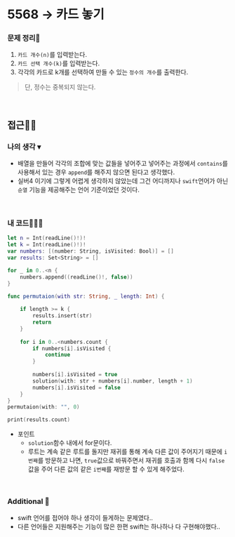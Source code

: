# 5568 → 카드 놓기
### 문제 정리📝
1. `카드 개수(n)`를 입력받는다.
2. `카드 선택 개수(k)`를 입력받는다.
3. 각각의 카드로 k개를 선택하여 만들 수 있는 `정수의 개수`를 출력한다.
> 단, 정수는 중복되지 않는다.

</br>

## 접근🚶🏻
### 나의 생각 ▾
- 배열을 만들어 각각의 조합에 맞는 값들을 넣어주고 넣어주는 과정에서 `contains`를 사용해서 있는 경우 `append`를 해주지 않으면 된다고 생각했다.
- 실버4 이기에 그렇게 어렵게 생각하지 않았는데 그건 어디까지나 `swift`언어가 아닌 `순열` 기능을 제공해주는 언어 기준이었던 것이다.

</br>


### 내 코드👨🏻‍💻
```swift
let n = Int(readLine()!)!
let k = Int(readLine()!)!
var numbers: [(number: String, isVisited: Bool)] = []
var results: Set<String> = []

for _ in 0..<n {
    numbers.append((readLine()!, false))
}

func permutaion(with str: String, _ length: Int) {
    
    if length >= k {
        results.insert(str)
        return
    }
    
    for i in 0..<numbers.count {
        if numbers[i].isVisited {
            continue
        }
        
        numbers[i].isVisited = true
        solution(with: str + numbers[i].number, length + 1)
        numbers[i].isVisited = false
    }
}
permutaion(with: "", 0)

print(results.count)
```

* 포인트
    * `solution`함수 내에서 for문이다.
    * 루트는 계속 같은 루트를 돌지만 재귀를 통해 계속 다른 값이 주어지기 때문에 `i번째`를 방문하고 나면, `true`값으로 바꿔주면서 재귀를 호출과 함께 다시 `false` 값을 주어 다른 값의 같은 `i번째`를 재방문 할 수 있게 해주었다.

</br>


### Additional 📂
- swift 언어를 접어야 하나 생각이 들게하는 문제였다..
- 다른 언어들은 지원해주는 기능이 많은 한편 swift는 하나하나 다 구현해야했다..
